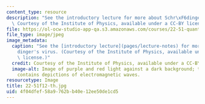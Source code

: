 ```yaml
---
content_type: resource
description: "See the introductory lecture for more about Schr\xF6dinger's virus.\
  \ Courtesy of the Institute of Physics, available under a CC-BY license."
file: https://ol-ocw-studio-app-qa.s3.amazonaws.com/courses/22-51-quantum-theory-of-radiation-interactions-fall-2012/4f04dfef58a9762bb40e12ee50de1cd5_22-51f12-th.jpg
file_type: image/jpeg
image_metadata:
  caption: "See the [introductory lecture](pages/lecture-notes) for more about Schr\xF6\
    dinger's virus. (Courtesy of the Institute of Physics, available under a CC-BY\
    \ license.)"
  credit: Courtesy of the Institute of Physics, available under a CC-BY license.
  image-alt: Image of purple and red light against a dark background; the purple light
    contains depictions of electromagnetic waves.
resourcetype: Image
title: 22-51f12-th.jpg
uid: 4f04dfef-58a9-762b-b40e-12ee50de1cd5
---
```

